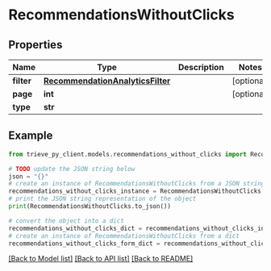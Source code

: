 # RecommendationsWithoutClicks


## Properties

Name | Type | Description | Notes
------------ | ------------- | ------------- | -------------
**filter** | [**RecommendationAnalyticsFilter**](RecommendationAnalyticsFilter.md) |  | [optional] 
**page** | **int** |  | [optional] 
**type** | **str** |  | 

## Example

```python
from trieve_py_client.models.recommendations_without_clicks import RecommendationsWithoutClicks

# TODO update the JSON string below
json = "{}"
# create an instance of RecommendationsWithoutClicks from a JSON string
recommendations_without_clicks_instance = RecommendationsWithoutClicks.from_json(json)
# print the JSON string representation of the object
print(RecommendationsWithoutClicks.to_json())

# convert the object into a dict
recommendations_without_clicks_dict = recommendations_without_clicks_instance.to_dict()
# create an instance of RecommendationsWithoutClicks from a dict
recommendations_without_clicks_form_dict = recommendations_without_clicks.from_dict(recommendations_without_clicks_dict)
```
[[Back to Model list]](../README.md#documentation-for-models) [[Back to API list]](../README.md#documentation-for-api-endpoints) [[Back to README]](../README.md)


